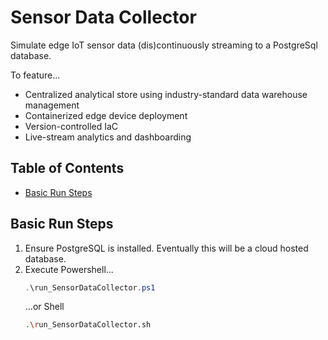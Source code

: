 # Sensor Data Collector

Simulate edge IoT sensor data (dis)continuously streaming to a PostgreSql database.

To feature...
- Centralized analytical store using industry-standard data warehouse management 
- Containerized edge device deployment
- Version-controlled IaC
- Live-stream analytics and dashboarding

## Table of Contents
- [Basic Run Steps](#basicrunsteps)

## Basic Run Steps
1. Ensure PostgreSQL is installed. Eventually this will be a cloud hosted database.
2. Execute Powershell...
   ```powershell
   .\run_SensorDataCollector.ps1
   ```
   ...or Shell
   ```sh
   .\run_SensorDataCollector.sh
   ```
